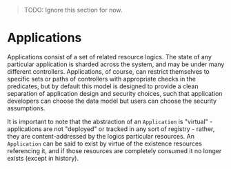 > TODO: Ignore this section for now.

# Applications

Applications consist of a set of related resource logics. The state of any particular application is sharded across the system, and may be under many different controllers. Applications, of course, can restrict themselves to specific sets or paths of controllers with appropriate checks in the predicates, but by default this model is designed to provide a clean separation of application design and security choices, such that application developers can choose the data model but users can choose the security assumptions.

It is important to note that the abstraction of an `Application` is "virtual" - applications are not "deployed" or tracked in any sort of registry - rather, they are content-addressed by the logics particular resources. An `Application` can be said to exist by virtue of the existence resources referencing it, and if those resources are completely consumed it no longer exists (except in history).
